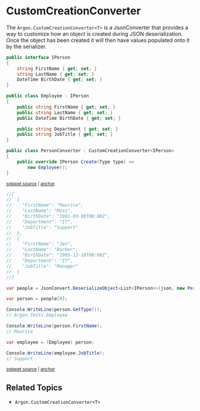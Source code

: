 # CustomCreationConverter

The `Argon.CustomCreationConverter<T>` is a JsonConverter that provides a way to customize how an object is created during JSON deserialization. Once the object has been created it will then have values populated onto it by the serializer.

<!-- snippet: CustomCreationConverterObject -->
<a id='snippet-customcreationconverterobject'></a>
```cs
public interface IPerson
{
    string FirstName { get; set; }
    string LastName { get; set; }
    DateTime BirthDate { get; set; }
}

public class Employee : IPerson
{
    public string FirstName { get; set; }
    public string LastName { get; set; }
    public DateTime BirthDate { get; set; }

    public string Department { get; set; }
    public string JobTitle { get; set; }
}

public class PersonConverter : CustomCreationConverter<IPerson>
{
    public override IPerson Create(Type type) =>
        new Employee();
}
```
<sup><a href='/src/Tests/Documentation/SerializationTests.cs#L427-L452' title='Snippet source file'>snippet source</a> | <a href='#snippet-customcreationconverterobject' title='Start of snippet'>anchor</a></sup>
<!-- endSnippet -->

<!-- snippet: CustomCreationConverterExample -->
<a id='snippet-customcreationconverterexample'></a>
```cs
//[
//  {
//    "FirstName": "Maurice",
//    "LastName": "Moss",
//    "BirthDate": "1981-03-08T00:00Z",
//    "Department": "IT",
//    "JobTitle": "Support"
//  },
//  {
//    "FirstName": "Jen",
//    "LastName": "Barber",
//    "BirthDate": "1985-12-10T00:00Z",
//    "Department": "IT",
//    "JobTitle": "Manager"
//  }
//]

var people = JsonConvert.DeserializeObject<List<IPerson>>(json, new PersonConverter());

var person = people[0];

Console.WriteLine(person.GetType());
// Argon.Tests.Employee

Console.WriteLine(person.FirstName);
// Maurice

var employee = (Employee) person;

Console.WriteLine(employee.JobTitle);
// Support
```
<sup><a href='/src/Tests/Documentation/SerializationTests.cs#L476-L510' title='Snippet source file'>snippet source</a> | <a href='#snippet-customcreationconverterexample' title='Start of snippet'>anchor</a></sup>
<!-- endSnippet -->


## Related Topics

 * `Argon.CustomCreationConverter<T>`
